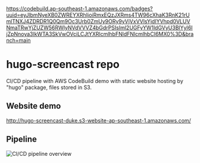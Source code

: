 https://codebuild.ap-southeast-1.amazonaws.com/badges?uuid=eyJlbmNyeXB0ZWREYXRhIjoiRmxEQzJXRms4TW96cXhaK3RnK21rUmlTNXJ4ZDRDR1Q0Qm9Oc3Urb0ZmUy9ORy9yVjVxVVlsYjdIYVhpd0VLUVNmaTRwYjZUZW56RWIyNVdVVVZ4bGdrPSIsIml2UGFyYW1ldGVyU3BlYyI6IjZpNnoya3lkWTA3SkVwOVciLCJtYXRlcmlhbFNldFNlcmlhbCI6MX0%3D&branch=main

# hugo-screencast repo
CI/CD pipeline with AWS CodeBuild demo with static website hosting by "hugo" package, files stored in S3. 

## Website demo
http://hugo-screencast-duke.s3-website-ap-southeast-1.amazonaws.com/

## Pipeline
![CI/CD pipeline overview](https://github.com/chanyanhon/hugo-screencast/assets/58969744/49b668e0-2f20-487c-950e-c148063d4b3a)
